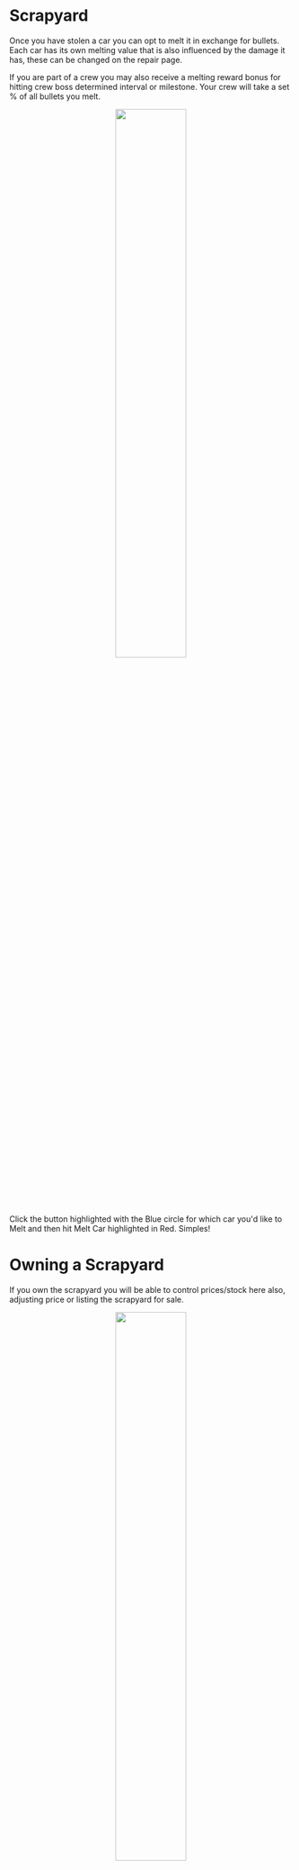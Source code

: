 # Scrapyard

Once you have stolen a car you can opt to melt it in exchange for bullets. Each car has its own melting value that is also influenced by the damage it has, these can be changed on the repair page. 

If you are part of a crew you may also receive a melting reward bonus for hitting crew boss determined interval or milestone. Your crew will take a set % of all bullets you melt.

<p align="center" width="100%">
    <img width="50%" src="https://i.imgur.com/iH1ZGUq.png">
</p>

Click the button highlighted with the Blue circle for which car you'd like to Melt and then hit Melt Car highlighted in Red. Simples!

# Owning a Scrapyard

If you own the scrapyard you will be able to control prices/stock here also, adjusting price or listing the scrapyard for sale.

<p align="center" width="100%">
    <img width="50%" src="https://i.imgur.com/cu7yb2P.png">
</p>

You can also fill the scrapyard up with more stock as the people melting in your location will contribute to the amount of bullets you have.
